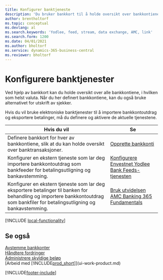 ```yaml
---
title: Konfigurer banktjeneste
description: 'Du bruker bankkort til å holde oversikt over bankkontiene dine og definere bankfeeder, for eksempel Yodlee, for å utveksle data.'
author: brentholtorf
ms.topic: conceptual
ms.devlang: al
ms.search.keywords: 'Yodlee, feed, stream, data exchange, AMC, link'
ms.search.form: 1200
ms.date: 04/01/2021
ms.author: bholtorf
ms.service: dynamics-365-business-central
ms.reviewer: bholtorf
---
```

# <a name="setting-up-banking"></a>Konfigurere banktjenester

Ved hjelp av bankkort kan du holde oversikt over alle bankkontiene, i hvilken som helst valuta. Når du her definert bankkontiene, kan du også bruke alternativet for utskrift av sjekker.

Hvis du vil bruke elektroniske banktjenester til å importere bankkontoutdrag og eksportere betalinger, må du definere og aktivere de aktuelle tjenestene.

| Hvis du vil | Se |
| --- | --- |
| Definere bankkort for hver av bankkontiene, slik at du kan holde oversikt over banktransaksjoner. |[Opprette bankkonti](bank-how-setup-bank-accounts.md) |
| Konfigurer en ekstern tjeneste som lar deg importere bankkontoutdrag som bankfeeder for betalingsutligning og bankavstemming. |[Konfigurere Envestnet Yodlee Bank Feeds-tjenesten](bank-how-setup-bank-statement-service.md) |
| Konfigurer en ekstern tjeneste som lar deg eksportere betalinger til banken for behandling og importere bankkontoutdrag som bankfiler for betalingsutligning og bankavstemming. |[Bruk utvidelsen AMC Banking 365 Fundamentals](ui-extensions-amc-banking.md) |

[!INCLUDE [local-functionality](includes/local-functionality.md)]

## <a name="see-also"></a>Se også

[Avstemme bankkonter](bank-manage-bank-accounts.md)  
[Håndtere fordringer](receivables-manage-receivables.md)  
[Administrere skyldige beløp](payables-manage-payables.md)  
[Arbeid med [!INCLUDE[prod_short](includes/prod_short.md)]](ui-work-product.md)


[!INCLUDE[footer-include](includes/footer-banner.md)]
